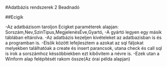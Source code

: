 #Adatbázis rendszerek 2 Beadnadó

##Ecigik

-Az adatbázisom taroljon Ecigket paraméterek alapjan: Sorszám,Nev,SzinTipus,MegjelenésÉve,Gyartó,
-A gyártó legyen egy másik táblában eltárolva.
-Az adatbázis kezeljen kivételeket az adatbazisban is és a programban is.
-Elsők között lefejlesztem a azokat az sql fáljokat melyekben találhatóak a create és insert parancsok, utana check és call sql is irok a sorszámhoz késsöbbiekben ezt kibővitem a névre is.
-Ezek utan a Winform alap felépítését rakom össze(Az órai példa alapjan)
